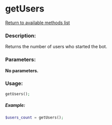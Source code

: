 # getUsers

[Return to available methods list](index.md)

### Description:

Returns the number of users who started the bot.

### Parameters:

**No parameters.**

### Usage:

```php
getUsers();
```

##### Example:

```php
$users_count = getUsers();
```
